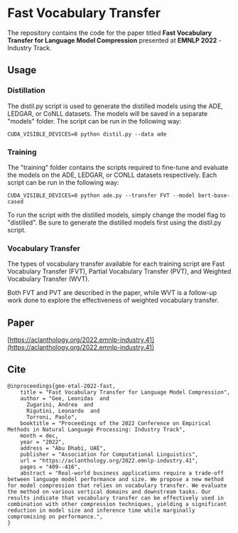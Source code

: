 # Fast Vocabulary Transfer
The repository contains the code for the paper titled **Fast Vocabulary Transfer for Language Model Compression** presented at **EMNLP 2022** - Industry Track.

## Usage

### Distillation
The distil.py script is used to generate the distilled models using the ADE, LEDGAR, or CoNLL datasets. The models will be saved in a separate "models" folder. The script can be run in the following way:

```
CUDA_VISIBLE_DEVICES=0 python distil.py --data ade
```

### Training
The "training" folder contains the scripts required to fine-tune and evaluate the models on the ADE, LEDGAR, or CONLL datasets respectively. Each script can be run in the following way:

```
CUDA_VISIBLE_DEVICES=0 python ade.py --transfer FVT --model bert-base-cased
```

To run the script with the distilled models, simply change the model flag to "distilled". Be sure to generate the distilled models first using the distil.py script.

### Vocabulary Transfer
The types of vocabulary transfer available for each training script are Fast Vocabulary Transfer (FVT), Partial Vocabulary Transfer (PVT), and Weighted Vocabulary Transfer (WVT).

Both FVT and PVT are described in the paper, while WVT is a follow-up work done to explore the effectiveness of weighted vocabulary transfer.

## Paper 
[https://aclanthology.org/2022.emnlp-industry.41](https://aclanthology.org/2022.emnlp-industry.41)

## Cite
```
@inproceedings{gee-etal-2022-fast,
    title = "Fast Vocabulary Transfer for Language Model Compression",
    author = "Gee, Leonidas  and
      Zugarini, Andrea  and
      Rigutini, Leonardo  and
      Torroni, Paolo",
    booktitle = "Proceedings of the 2022 Conference on Empirical Methods in Natural Language Processing: Industry Track",
    month = dec,
    year = "2022",
    address = "Abu Dhabi, UAE",
    publisher = "Association for Computational Linguistics",
    url = "https://aclanthology.org/2022.emnlp-industry.41",
    pages = "409--416",
    abstract = "Real-world business applications require a trade-off between language model performance and size. We propose a new method for model compression that relies on vocabulary transfer. We evaluate the method on various vertical domains and downstream tasks. Our results indicate that vocabulary transfer can be effectively used in combination with other compression techniques, yielding a significant reduction in model size and inference time while marginally compromising on performance.",
}
```
